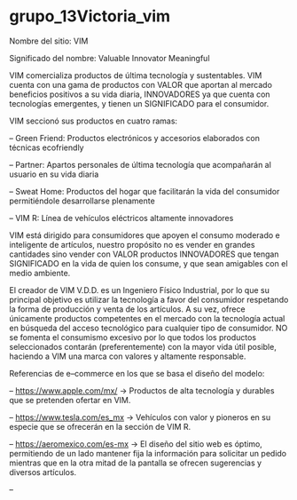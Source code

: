 # grupo_13Victoria_vim

Nombre del sitio: VIM

Significado del nombre: Valuable Innovator Meaningful

VIM comercializa productos de última tecnología y sustentables. VIM cuenta con una gama de productos con VALOR que aportan al mercado 
beneficios positivos a su vida diaria, INNOVADORES ya que cuenta con tecnologías emergentes, y tienen un SIGNIFICADO para el consumidor.

VIM seccionó sus productos en cuatro ramas:

– Green Friend: Productos electrónicos y accesorios elaborados con técnicas ecofriendly

– Partner: Apartos personales de última tecnología que acompañarán al usuario en su vida diaria

– Sweat Home: Productos del hogar que facilitarán la vida del consumidor permitiéndole desarrollarse plenamente

– VIM R: Línea de vehículos eléctricos altamente innovadores
  
VIM está dirigido para consumidores que apoyen el consumo moderado e inteligente de artículos, nuestro propósito no es vender en grandes cantidades
sino vender con VALOR productos INNOVADORES que tengan SIGNIFICADO en la vida de quien los consume, y que sean amigables con el medio ambiente.

El creador de VIM V.D.D. es un Ingeniero Físico Industrial, por lo que su principal objetivo es utilizar la tecnología a favor del consumidor
respetando la forma de producción y venta de los artículos. A su vez, ofrece únicamente productos competentes en el mercado con la tecnología actual
en búsqueda del acceso tecnológico para cualquier tipo de consumidor. NO se fomenta el consumismo excesivo por lo que todos los productos seleccionados
contarán (preferentemente) con la mayor vida útil posible, haciendo a VIM una marca con valores y altamente responsable.

Referencias de e–commerce en los que se basa el diseño del modelo:

– https://www.apple.com/mx/ -> Productos de alta tecnología y durables que se pretenden ofertar en VIM.

– https://www.tesla.com/es_mx -> Vehículos con valor y pioneros en su especie que se ofrecerán en la sección de VIM R.

– https://aeromexico.com/es-mx -> El diseño del sitio web es óptimo, permitiendo de un lado mantener fija la información para solicitar un pedido
mientras que en la otra mitad de la pantalla se ofrecen sugerencias y diversos artículos.

– 
